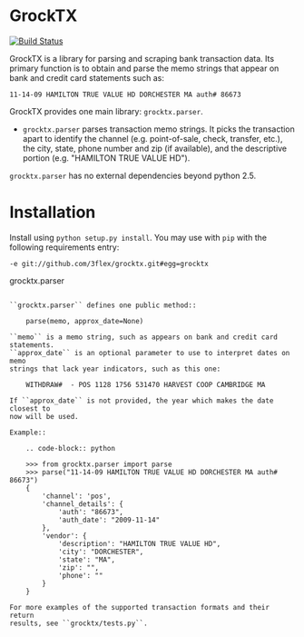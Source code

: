 GrockTX
=======

[![Build Status](https://travis-ci.org/3flex/grocktx.svg?branch=master)](https://travis-ci.org/3flex/grocktx)

GrockTX is a library for parsing and scraping bank transaction data.  Its
primary function is to obtain and parse the memo strings that appear on bank
and credit card statements such as:

    11-14-09 HAMILTON TRUE VALUE HD DORCHESTER MA auth# 86673

GrockTX provides one main library: ``grocktx.parser``.

* ``grocktx.parser`` parses transaction memo strings.  It picks the
  transaction apart to identify the channel (e.g. point-of-sale, check,
  transfer, etc.), the city, state, phone number and zip (if available), and
  the descriptive portion (e.g. "HAMILTON TRUE VALUE HD").

``grocktx.parser`` has no external dependencies beyond python 2.5.

Installation
============

Install using ``python setup.py install``.  You may use with ``pip`` with the
following requirements entry:

    -e git://github.com/3flex/grocktx.git#egg=grocktx

grocktx.parser
~~~~~~~~~~~~~~

``grocktx.parser`` defines one public method::

    parse(memo, approx_date=None)

``memo`` is a memo string, such as appears on bank and credit card statements.
``approx_date`` is an optional parameter to use to interpret dates on memo
strings that lack year indicators, such as this one:

    WITHDRAW#  - POS 1128 1756 531470 HARVEST COOP CAMBRIDGE MA

If ``approx_date`` is not provided, the year which makes the date closest to
now will be used.  

Example::

    .. code-block:: python

    >>> from grocktx.parser import parse
    >>> parse("11-14-09 HAMILTON TRUE VALUE HD DORCHESTER MA auth# 86673")
    {
        'channel': 'pos',
        'channel_details': {
            'auth': "86673",
            'auth_date': "2009-11-14"
        },
        'vendor': {
            'description': "HAMILTON TRUE VALUE HD",
            'city': "DORCHESTER",
            'state': "MA",
            'zip': "",
            'phone': ""
        }
    }

For more examples of the supported transaction formats and their return
results, see ``grocktx/tests.py``.
